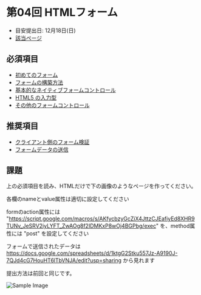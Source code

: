 # 第04回 HTMLフォーム
- 目安提出日: 12月18日(日)
- [該当ページ](https://developer.mozilla.org/ja/docs/Learn/Forms)

## 必須項目
- [初めてのフォーム](https://developer.mozilla.org/ja/docs/Learn/Forms/Your_first_form)
- [フォームの構築方法](https://developer.mozilla.org/ja/docs/Learn/Forms/How_to_structure_a_web_form)
- [基本的なネイティブフォームコントロール](https://developer.mozilla.org/ja/docs/Learn/Forms/Basic_native_form_controls)
- [HTML5 の入力型](https://developer.mozilla.org/ja/docs/Learn/Forms/HTML5_input_types)
- [その他のフォームコントロール](https://developer.mozilla.org/ja/docs/Learn/Forms/Other_form_controls)

## 推奨項目
- [クライアント側のフォーム検証](https://developer.mozilla.org/ja/docs/Learn/Forms/Form_validation)
- [フォームデータの送信](https://developer.mozilla.org/ja/docs/Learn/Forms/Sending_and_retrieving_form_data)

## 課題
上の必須項目を読み、HTMLだけで下の画像のようなページを作ってください。

各欄のnameとvalue属性は適切に設定してください

formのaction属性には "https://script.google.com/macros/s/AKfycbzyGcZiX4JttzCJEafiyEd8XHR9TUNv_JeSRV2iyLYFT_ZwAOg8f2IDMKxP8wOj4BGPbg/exec"  を、method属性には "post" を設定してください

フォームで送信されたデータは https://docs.google.com/spreadsheets/d/1ktgG2Stku557Jz-A9190J-7QJd4cG7HouHT6lTbVNJA/edit?usp=sharing から見れます

提出方法は前回と同じです。

![Sample Image](https://user-images.githubusercontent.com/83213179/204123999-c9bde91b-fbad-4fe3-8d71-e8df8bcc5e73.png)